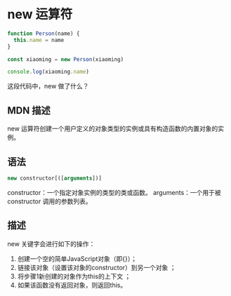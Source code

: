 # new 运算符

```javascript
function Person(name) {
  this.name = name
}

const xiaoming = new Person(xiaoming)

console.log(xiaoming.name)

```

这段代码中，new 做了什么？

## MDN 描述

new 运算符创建一个用户定义的对象类型的实例或具有构造函数的内置对象的实例。

## 语法
```javascript
new constructor[([arguments])]
```
constructor：一个指定对象实例的类型的类或函数。
arguments：一个用于被 constructor 调用的参数列表。

## 描述
new 关键字会进行如下的操作：
1. 创建一个空的简单JavaScript对象（即{}）；
2. 链接该对象（设置该对象的constructor）到另一个对象 ；
3. 将步骤1新创建的对象作为this的上下文 ；
4. 如果该函数没有返回对象，则返回this。